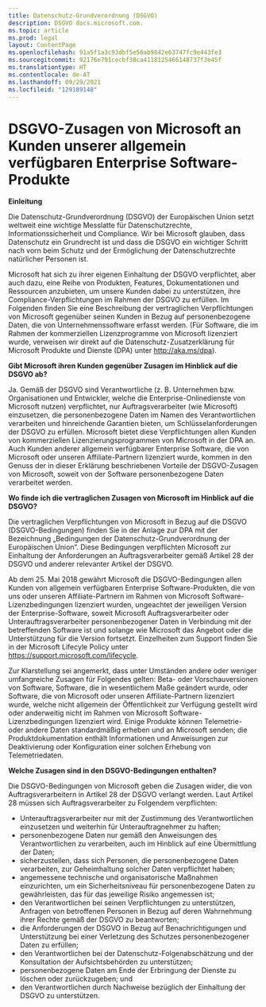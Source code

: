 ```yaml
---
title: Datenschutz-Grundverordnung (DSGVO)
description: DSGVO docs.microsoft.com.
ms.topic: article
ms.prod: legal
layout: ContentPage
ms.openlocfilehash: 91a5f1a3c93dbf5e50ab9842e63747fc9e443fe3
ms.sourcegitcommit: 92176e791cecbf38ca4118125466148737f3e45f
ms.translationtype: HT
ms.contentlocale: de-AT
ms.lasthandoff: 09/29/2021
ms.locfileid: "129189148"
---
```

# <a name="microsofts-gdpr-commitments-to-customers-of-our-generally-available-enterprise-software-products"></a>DSGVO-Zusagen von Microsoft an Kunden unserer allgemein verfügbaren Enterprise Software-Produkte

**Einleitung**

Die Datenschutz-Grundverordnung (DSGVO) der Europäischen Union setzt weltweit eine wichtige Messlatte für Datenschutzrechte, Informationssicherheit und Compliance. Wir bei Microsoft glauben, dass Datenschutz ein Grundrecht ist und dass die DSGVO ein wichtiger Schritt nach vorn beim Schutz und der Ermöglichung der Datenschutzrechte natürlicher Personen ist.     

Microsoft hat sich zu ihrer eigenen Einhaltung der DSGVO verpflichtet, aber auch dazu, eine Reihe von Produkten, Features, Dokumentationen und Ressourcen anzubieten, um unsere Kunden dabei zu unterstützen, ihre Compliance-Verpflichtungen im Rahmen der DSGVO zu erfüllen. Im Folgenden finden Sie eine Beschreibung der vertraglichen Verpflichtungen von Microsoft gegenüber seinen Kunden in Bezug auf personenbezogene Daten, die von Unternehmenssoftware erfasst werden. (Für Software, die im Rahmen der kommerziellen Lizenzprogramme von Microsoft lizenziert wurde, verweisen wir direkt auf die Datenschutz-Zusatzerklärung für Microsoft Produkte und Dienste (DPA) unter http://aka.ms/dpa).

**Gibt Microsoft ihren Kunden gegenüber Zusagen im Hinblick auf die DSGVO ab?**

Ja. Gemäß der DSGVO sind Verantwortliche (z. B. Unternehmen bzw. Organisationen und Entwickler, welche die Enterprise-Onlinedienste von Microsoft nutzen) verpflichtet, nur Auftragsverarbeiter (wie Microsoft) einzusetzen, die personenbezogene Daten im Namen des Verantwortlichen verarbeiten und hinreichende Garantien bieten, um Schlüsselanforderungen der DSGVO zu erfüllen. Microsoft bietet diese Verpflichtungen allen Kunden von kommerziellen Lizenzierungsprogrammen von Microsoft in der DPA an. Auch Kunden anderer allgemein verfügbarer Enterprise Software, die von Microsoft oder unseren Affiliate-Partnern lizenziert wurde, kommen in den Genuss der in dieser Erklärung beschriebenen Vorteile der DSGVO-Zusagen von Microsoft, soweit von der Software personenbezogene Daten verarbeitet werden.

**Wo finde ich die vertraglichen Zusagen von Microsoft im Hinblick auf die DSGVO?**

Die vertraglichen Verpflichtungen von Microsoft in Bezug auf die DSGVO (DSGVO-Bedingungen) finden Sie in der Anlage zur DPA mit der Bezeichnung „Bedingungen der Datenschutz-Grundverordnung der Europäischen Union“. Diese Bedingungen verpflichten Microsoft zur Einhaltung der Anforderungen an Auftragsverarbeiter gemäß Artikel 28 der DSGVO und anderer relevanter Artikel der DSGVO. 

Ab dem 25. Mai 2018 gewährt Microsoft die DSGVO-Bedingungen allen Kunden von allgemein verfügbaren Enterprise Software-Produkten, die von uns oder unseren Affiliate-Partnern im Rahmen von Microsoft Software-Lizenzbedingungen lizenziert wurden, ungeachtet der jeweiligen Version der Enterprise-Software, soweit Microsoft Auftragsverarbeiter oder Unterauftragsverarbeiter personenbezogener Daten in Verbindung mit der betreffenden Software ist und solange wie Microsoft das Angebot oder die Unterstützung für die Version fortsetzt. Einzelheiten zum Support finden Sie in der Microsoft Lifecyle Policy unter https://support.microsoft.com/lifecycle.

Zur Klarstellung sei angemerkt, dass unter Umständen andere oder weniger umfangreiche Zusagen für Folgendes gelten: Beta- oder Vorschauversionen von Software, Software, die in wesentlichem Maße geändert wurde, oder Software, die von Microsoft oder unseren Affiliate-Partnern lizenziert wurde, welche nicht allgemein der Öffentlichkeit zur Verfügung gestellt wird oder anderweitig nicht im Rahmen von Microsoft Software-Lizenzbedingungen lizenziert wird. Einige Produkte können Telemetrie- oder andere Daten standardmäßig erheben und an Microsoft senden; die Produktdokumentation enthält Informationen und Anweisungen zur Deaktivierung oder Konfiguration einer solchen Erhebung von Telemetriedaten.

**Welche Zusagen sind in den DSGVO-Bedingungen enthalten?**

Die DSGVO-Bedingungen von Microsoft geben die Zusagen wider, die von Auftragsverarbeitern in Artikel 28 der DSGVO verlangt werden.  Laut Artikel 28 müssen sich Auftragsverarbeiter zu Folgendem verpflichten:

-   Unterauftragsverarbeiter nur mit der Zustimmung des Verantwortlichen einzusetzen und weiterhin für Unterauftragnehmer zu haften;
-   personenbezogene Daten nur gemäß den Anweisungen des Verantwortlichen zu verarbeiten, auch im Hinblick auf eine Übermittlung der Daten;
-   sicherzustellen, dass sich Personen, die personenbezogene Daten verarbeiten, zur Geheimhaltung solcher Daten verpflichtet haben;
-   angemessene technische und organisatorische Maßnahmen einzurichten, um ein Sicherheitsniveau für personenbezogene Daten zu gewährleisten, das für das jeweilige Risiko angemessen ist;
-   den Verantwortlichen bei seinen Verpflichtungen zu unterstützen, Anfragen von betroffenen Personen in Bezug auf deren Wahrnehmung ihrer Rechte gemäß der DSGVO zu beantworten;
-   die Anforderungen der DSGVO in Bezug auf Benachrichtigungen und Unterstützung bei einer Verletzung des Schutzes personenbezogener Daten zu erfüllen;
-   den Verantwortlichen bei der Datenschutz-Folgenabschätzung und der Konsultation der Aufsichtsbehörden zu unterstützen; 
-   personenbezogene Daten am Ende der Erbringung der Dienste zu löschen oder zurückzugeben; und
-   den Verantwortlichen durch Nachweise bezüglich der Einhaltung der DSGVO zu unterstützen.
